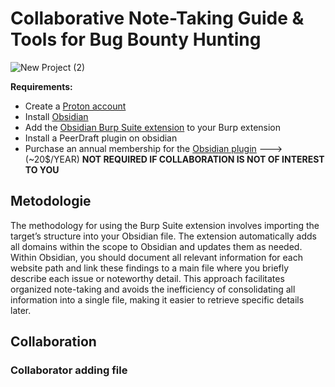 
# Collaborative Note-Taking Guide & Tools for Bug Bounty Hunting

![New Project (2)](https://github.com/user-attachments/assets/50310567-9135-4f51-9d9a-6258e88e0b3d)

**Requirements:**
- Create a [Proton account](https://proton.me/support/set-up-proton-drive)
- Install [Obsidian](https://obsidian.md/)
- Add the [Obsidian Burp Suite extension](https://github.com/Hacking-Notes/collaborative-note-taking-guide-bug-bounty-tools/blob/main/Obsidan_BurpSuite.py) to your Burp extension
- Install a PeerDraft plugin on obsidian
- Purchase an annual membership for the [Obsidian plugin](https://www.peerdraft.app/) ---> (~20$/YEAR) **NOT REQUIRED IF COLLABORATION IS NOT OF INTEREST TO YOU**

## Metodologie

The methodology for using the Burp Suite extension involves importing the target’s structure into your Obsidian file. The extension automatically adds all domains within the scope to Obsidian and updates them as needed. Within Obsidian, you should document all relevant information for each website path and link these findings to a main file where you briefly describe each issue or noteworthy detail. This approach facilitates organized note-taking and avoids the inefficiency of consolidating all information into a single file, making it easier to retrieve specific details later.

## Collaboration

### Collaborator adding file


